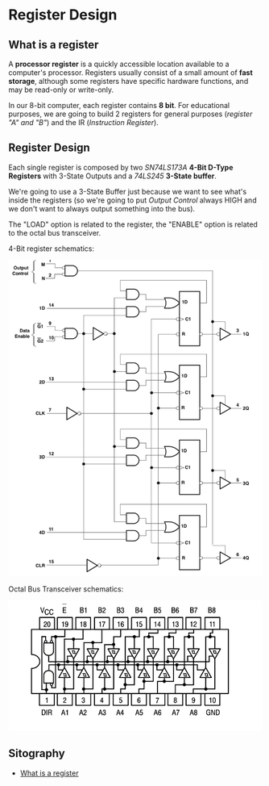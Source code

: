 # Register Design

## What is a register

A **processor register** is a quickly accessible location available to a computer's processor. Registers usually consist of a small amount of **fast storage**, although some registers have specific hardware functions, and may be read-only or write-only.

In our 8-bit computer, each register contains **8 bit**. For educational purposes, we are going to build 2 registers for general purposes (*register "A" and "B"*) and the IR (*Instruction Register*).

## Register Design

Each single register is composed by two *SN74LS173A* **4-Bit D-Type Registers** with 3-State Outputs and a *74LS245* **3-State buffer**.

We're going to use a 3-State Buffer just because we want to see what's inside the registers (so we're going to put *Output Control* always HIGH and we don't want to always output something into the bus).

The "LOAD" option is related to the register, the "ENABLE" option is related to the octal bus transceiver.

4-Bit register schematics:

![alt text](https://github.com/mattiatritto/8bitcomputer/blob/master/2-Registers/images/4bit-register.png)

Octal Bus Transceiver schematics:

![alt text](https://github.com/mattiatritto/8bitcomputer/blob/master/2-Registers/images/octal-bus-transceiver.png)

## Sitography

- [What is a register](https://en.wikipedia.org/wiki/Processor_register)
